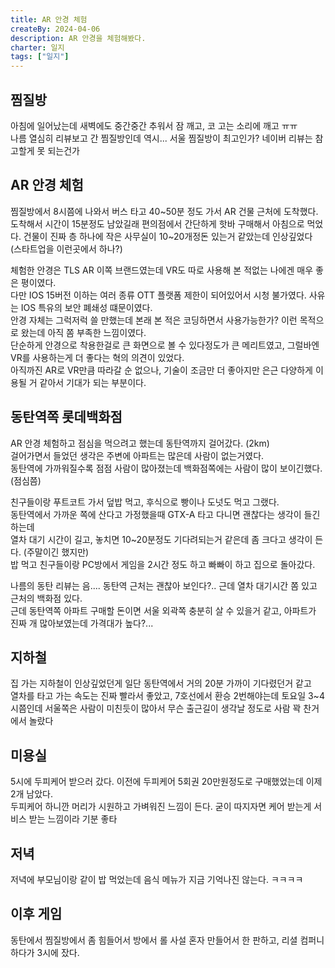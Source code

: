 ```yaml
---
title: AR 안경 체험
createBy: 2024-04-06
description: AR 안경을 체험해봤다.
charter: 일지
tags: ["일지"]
---
```


## 찜질방

아침에 일어났는데 새벽에도 중간중간 추워서 잠 깨고, 코 고는 소리에 깨고 ㅠㅠ  
나름 열심히 리뷰보고 간 찜질방인데 역시... 서울 찜질방이 최고인가? 네이버 리뷰는 참고할게 못 되는건가

## AR 안경 체험

찜질방에서 8시쯤에 나와서 버스 타고 40~50분 정도 가서 AR 건물 근처에 도착했다.  
도착해서 시간이 15분정도 남았길래 편의점에서 간단하게 핫바 구매해서 아침으로 먹었다.
건물이 진짜 층 하나에 작은 사무실이 10~20개정돈 있는거 같았는데 인상깊었다 (스타트업을 이런곳에서 하나?)

체험한 안경은 TLS AR 이쪽 브랜드였는데 VR도 따로 사용해 본 적없는 나에겐 매우 좋은 평이였다.  
다만 IOS 15버전 이하는 여러 종류 OTT 플랫폼 제한이 되어있어서 시청 불가였다. 사유는 IOS 특유의 보안 폐쇄성 떄문이였다.  
안경 자체는 그럭저럭 쓸 만했는데 본래 본 적은 코딩하면서 사용가능한가? 이런 목적으로 왔는데 아직 쫌 부족한 느낌이였다.  
단순하게 안경으로 착용한걸로 큰 화면으로 볼 수 있다정도가 큰 메리트였고, 그럴바엔 VR를 사용하는게 더 좋다는 혁의 의견이 있었다.  
아직까진 AR로 VR만큼 따라갈 순 없으나, 기술이 조금만 더 좋아지만 은근 다양하게 이용될 거 같아서 기대가 되는 부분이다.

## 동탄역쪽 롯데백화점

AR 안경 체험하고 점심을 먹으려고 했는데 동탄역까지 걸어갔다. (2km)  
걸어가면서 들었던 생각은 주변에 아파트는 많은데 사람이 없는거였다.  
동탄역에 가까워질수록 점점 사람이 많아졌는데 백화점쪽에는 사람이 많이 보이긴했다. (점심쯤)

친구들이랑 푸트코트 가서 덮밥 먹고, 후식으로 빵이나 도넛도 먹고 그랬다.  
동탄역에서 가까운 쪽에 산다고 가정했을때 GTX-A 타고 다니면 괜찮다는 생각이 들긴하는데  
열차 대기 시간이 길고, 놓치면 10~20분정도 기다려되는거 같은데 좀 크다고 생각이 든다. (주말이긴 했지만)  
밥 먹고 친구들이랑 PC방에서 게임을 2시간 정도 하고 빠빠이 하고 집으로 돌아갔다.

나름의 동탄 리뷰는 음.... 동탄역 근처는 괜찮아 보인다?.. 근데 열차 대기시간 쫌 있고 근처의 백화점 있다.  
근데 동탄역쪽 아파트 구매할 돈이면 서울 외곽쪽 충분히 살 수 있을거 같고, 아파트가 진짜 개 많아보였는데 가격대가 높다?...

## 지하철

집 가는 지하철이 인상깊었던게 일단 동탄역에서 거의 20분 가까이 기다렸던거 같고  
열차를 타고 가는 속도는 진짜 빨라서 좋았고, 7호선에서 환승 2번해야는데 토요일 3~4시쯤인데
서울쪽은 사람이 미친듯이 많아서 무슨 출근길이 생각날 정도로 사람 꽉 찬거에서 놀랐다

## 미용실

5시에 두피케어 받으러 갔다. 이전에 두피케어 5회권 20만원정도로 구매했었는데 이제 2개 남았다.  
두피케어 하니깐 머리가 시원하고 가벼워진 느낌이 든다. 굳이 따지자면 케어 받는게 서비스 받는 느낌이라 기분 좋타

## 저녁

저녁에 부모님이랑 같이 밥 먹었는데 음식 메뉴가 지금 기억나진 않는다. ㅋㅋㅋㅋ

## 이후 게임

동탄에서 찜질방에서 좀 힘들어서 방에서 롤 사설 혼자 만들어서 한 판하고, 리셜 컴퍼니 하다가 3시에 잤다.
